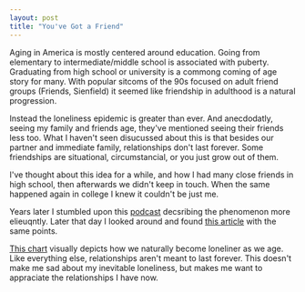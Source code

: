```yaml
---
layout: post
title: "You've Got a Friend"
---
```


Aging in America is mostly centered around education. Going from elementary to intermediate/middle school is associated with puberty. Graduating from high school or university is a commong coming of age story for many. With popular sitcoms of the 90s focused on adult friend groups (Friends, Sienfield) it seemed like friendship in adulthood is a natural progression.

Instead the loneliness epidemic is greater than ever. And anecdodatly, seeing my family and friends age, they've mentioned seeing their friends less too. What I haven't seen disucussed about this is that besides our partner and immediate family, relationships don't last forever. Some friendships are situational, circumstancial, or you just grow out of them.

I've thought about this idea for a while, and how I had many close friends in high school, then afterwards we didn't keep in touch. When the same happened again in college I knew it couldn't be just me. 

Years later I stumbled upon this [podcast](https://open.spotify.com/episode/7GulsheVZQmWDrqxBYEUZE) decsribing the phenomenon more elieuqntly. Later that day I looked around and found [this article](https://waitbutwhy.com/2014/12/10-types-odd-friendships-youre-probably-part.html) with the same points.

[This chart](https://ourworldindata.org/grapher/time-spent-with-relationships-by-age-us) visually depicts how we naturally become loneliner as we age. Like everything else, relationships aren't meant to last forever. This doesn't make me sad about my inevitable loneliness, but makes me want to appraciate the relationships I have now.